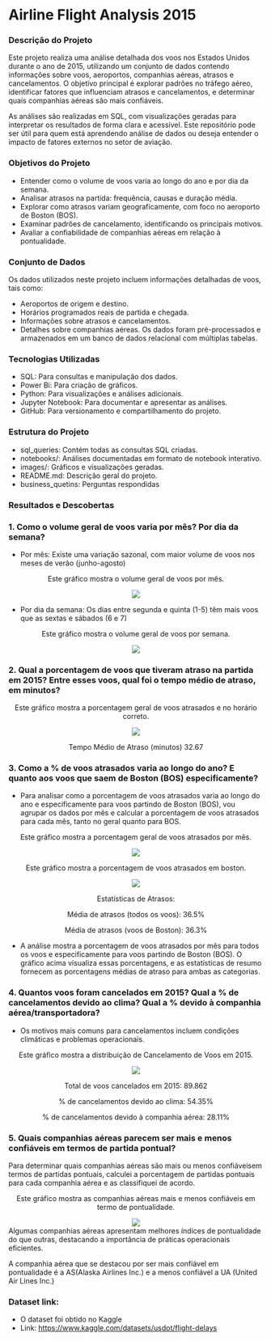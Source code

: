 # Airline Flight Analysis 2015
### Descrição do Projeto
Este projeto realiza uma análise detalhada dos voos nos Estados Unidos durante o ano de 2015, utilizando um conjunto de dados contendo informações sobre voos, aeroportos, companhias aéreas, atrasos e cancelamentos. O objetivo principal é explorar padrões no tráfego aéreo, identificar fatores que influenciam atrasos e cancelamentos, e determinar quais companhias aéreas são mais confiáveis.

As análises são realizadas em SQL, com visualizações geradas para interpretar os resultados de forma clara e acessível. Este repositório pode ser útil para quem está aprendendo análise de dados ou deseja entender o impacto de fatores externos no setor de aviação.

### Objetivos do Projeto
- Entender como o volume de voos varia ao longo do ano e por dia da semana.
- Analisar atrasos na partida: frequência, causas e duração média.
- Explorar como atrasos variam geograficamente, com foco no aeroporto de Boston (BOS).
- Examinar padrões de cancelamento, identificando os principais motivos.
- Avaliar a confiabilidade de companhias aéreas em relação à pontualidade.

### Conjunto de Dados
Os dados utilizados neste projeto incluem informações detalhadas de voos, tais como:
- Aeroportos de origem e destino.
- Horários programados reais de partida e chegada.
- Informações sobre atrasos e cancelamentos.
- Detalhes sobre companhias aéreas.
Os dados foram pré-processados e armazenados em um banco de dados relacional com múltiplas tabelas.

### Tecnologias Utilizadas
- SQL: Para consultas e manipulação dos dados.
- Power Bi: Para criação de gráficos.
- Python: Para visualizações e análises adicionais.
- Jupyter Notebook: Para documentar e apresentar as análises.
- GitHub: Para versionamento e compartilhamento do projeto.

### Estrutura do Projeto
- sql_queries: Contém todas as consultas SQL criadas.
- notebooks/: Análises documentadas em formato de notebook interativo.
- images/: Gráficos e visualizações geradas.
- README.md: Descrição geral do projeto.
- business_quetins: Perguntas respondidas

### Resultados e Descobertas
### 1. Como o volume geral de voos varia por mês? Por dia da semana?
- Por mês: Existe uma variação sazonal, com maior volume de voos nos meses de verão (junho-agosto)
<div align="center"
  <p>Este gráfico mostra o volume geral de voos por mês.</p>
  <img src="https://github.com/maxwellsantos94/Airline-Data-Analysis/blob/main/images/volume_geral_por_mes_colunas.png?raw=true">
</div>

- Por dia da semana: Os dias entre segunda e quinta (1-5) têm mais voos que as sextas e sábados (6 e 7)
<div align="center"
  <p>Este gráfico mostra o volume geral de voos por semana.</p>
  <img src="https://github.com/maxwellsantos94/Airline-Data-Analysis/blob/main/images/volume_geral_por_semana_colunas.png?raw=true">
</div>

### 2. Qual a porcentagem de voos que tiveram atraso na partida em 2015? Entre esses voos, qual foi o tempo médio de atraso, em minutos?
<div align="center">
  <p>Este gráfico mostra a porcentagem geral de voos atrasados e no horário correto.</p>
  <img src="https://github.com/maxwellsantos94/Airline-Data-Analysis/blob/main/images/atrasos_horario_pizza.png?raw=true">
  <p>Tempo Médio de Atraso (minutos)  32.67</p>
</div>

### 3. Como a % de voos atrasados ​​varia ao longo do ano? E quanto aos voos que saem de Boston (BOS) especificamente?
- Para analisar como a porcentagem de voos atrasados ​​varia ao longo do ano e especificamente para voos partindo de Boston (BOS), vou agrupar os dados por mês e calcular a porcentagem de voos atrasados ​​para cada mês, tanto no geral quanto para BOS.

<div align="center">
  <p>Este gráfico mostra a porcentagem geral de voos atrasados por mês.</p>
  <img src="https://github.com/maxwellsantos94/Airline-Data-Analysis/blob/main/images/atraso_em_porcentagem_geral.png?raw=true">
</div>

<div align="center">
  <p>Este gráfico mostra a porcentagem de voos atrasados em boston.</p>
  <img src="https://github.com/maxwellsantos94/Airline-Data-Analysis/blob/main/images/atraso_em_porcentagem_boston2.png?raw=true">
</div>
<div align="center">
  
<p>
Estatísticas de Atrasos:
  
Média de atrasos (todos os voos): 36.5%
  
Média de atrasos (voos de Boston): 36.3%
</p>
</div>

- A análise mostra a porcentagem de voos atrasados ​​por mês para todos os voos e especificamente para voos partindo de Boston (BOS). O gráfico acima visualiza essas porcentagens, e as estatísticas de resumo fornecem as porcentagens médias de atraso para ambas as categorias.


### 4. Quantos voos foram cancelados em 2015? Qual a % de cancelamentos devido ao clima? Qual a % devido à companhia aérea/transportadora?
- Os motivos mais comuns para cancelamentos incluem condições climáticas e problemas operacionais.
<div align="center">
  <p>Este gráfico mostra a distribuição de Cancelamento de Voos em 2015.</p>
  <img src="https://github.com/maxwellsantos94/Airline-Data-Analysis/blob/main/images/total_cancelamentos_por_motivo_pizza.png?raw=true">
  <p>
Total de voos cancelados em 2015: 89.862

% de cancelamentos devido ao clima: 54.35%

% de cancelamentos devido à companhia aérea: 28.11%
</p>
</div>


### 5. Quais companhias aéreas parecem ser mais e menos confiáveis ​​em termos de partida pontual?
Para determinar quais companhias aéreas são mais ou menos confiáveis ​​em termos de partidas pontuais, calculei a porcentagem de partidas pontuais para cada companhia aérea e as classifiquei de acordo.
<div align="center">
  <p>Este gráfico mostra as companhias aéreas mais e menos confiáveis em termo de pontualidade.</p>
  <img src="https://github.com/maxwellsantos94/Airline-Data-Analysis/blob/main/images/pontualidade_das_companhias_coluna.png?raw=true">
</div>
Algumas companhias aéreas apresentam melhores índices de pontualidade do que outras, destacando a importância de práticas operacionais eficientes.

A companhia aérea que se destacou por ser mais confiável em pontualidade é a AS(Alaska Airlines Inc.) e a menos confiável a UA (United Air Lines Inc.)


### Dataset link:
- O dataset foi obtido no Kaggle
- Link: https://www.kaggle.com/datasets/usdot/flight-delays
